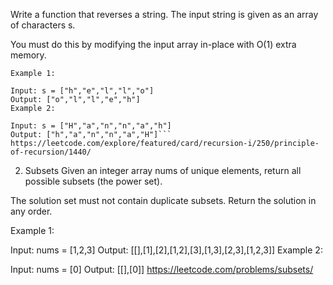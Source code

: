 Write a function that reverses a string. The input string is given as an array of characters s.

You must do this by modifying the input array in-place with O(1) extra memory.

````
Example 1:

Input: s = ["h","e","l","l","o"]
Output: ["o","l","l","e","h"]
Example 2:

Input: s = ["H","a","n","n","a","h"]
Output: ["h","a","n","n","a","H"]```
https://leetcode.com/explore/featured/card/recursion-i/250/principle-of-recursion/1440/
````

2. Subsets
Given an integer array nums of unique elements, return all possible subsets (the power set).

The solution set must not contain duplicate subsets. Return the solution in any order.



Example 1:

Input: nums = [1,2,3]
Output: [[],[1],[2],[1,2],[3],[1,3],[2,3],[1,2,3]]
Example 2:

Input: nums = [0]
Output: [[],[0]]
https://leetcode.com/problems/subsets/